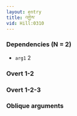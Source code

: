 ```yaml
---
layout: entry
title: འགྱེས་
vid: Hill:0310
---
```

### Dependencies (N = 2)
* `arg1` 2


### Overt 1-2


### Overt 1-2-3


### Oblique arguments
